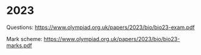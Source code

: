 # 2023

Questions: https://www.olympiad.org.uk/papers/2023/bio/bio23-exam.pdf

Mark scheme: https://www.olympiad.org.uk/papers/2023/bio/bio23-marks.pdf
